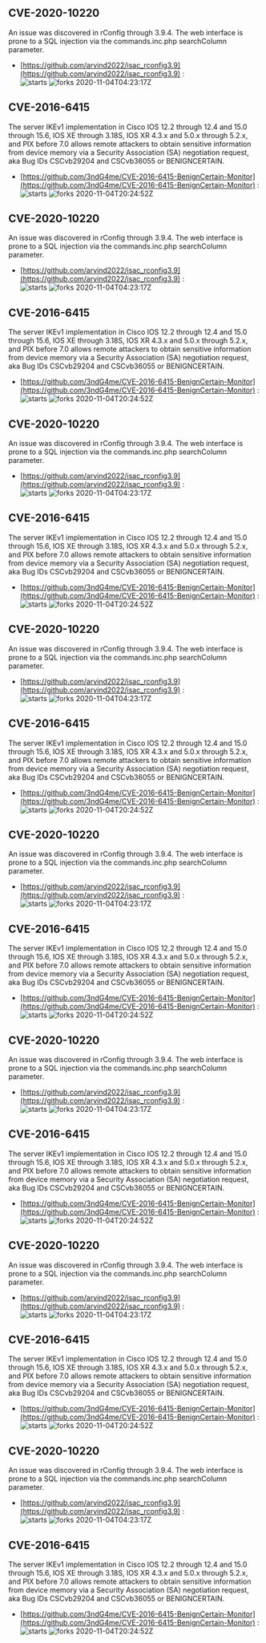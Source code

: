 ## CVE-2020-10220
 An issue was discovered in rConfig through 3.9.4. The web interface is prone to a SQL injection via the commands.inc.php searchColumn parameter.

- [https://github.com/arvind2022/isac_rconfig3.9](https://github.com/arvind2022/isac_rconfig3.9) :  
![starts](https://img.shields.io/github/stars/arvind2022/isac_rconfig3.9.svg) 
![forks](https://img.shields.io/github/forks/arvind2022/isac_rconfig3.9.svg) 
2020-11-04T04:23:17Z

## CVE-2016-6415
 The server IKEv1 implementation in Cisco IOS 12.2 through 12.4 and 15.0 through 15.6, IOS XE through 3.18S, IOS XR 4.3.x and 5.0.x through 5.2.x, and PIX before 7.0 allows remote attackers to obtain sensitive information from device memory via a Security Association (SA) negotiation request, aka Bug IDs CSCvb29204 and CSCvb36055 or BENIGNCERTAIN.

- [https://github.com/3ndG4me/CVE-2016-6415-BenignCertain-Monitor](https://github.com/3ndG4me/CVE-2016-6415-BenignCertain-Monitor) :  
![starts](https://img.shields.io/github/stars/3ndG4me/CVE-2016-6415-BenignCertain-Monitor.svg) 
![forks](https://img.shields.io/github/forks/3ndG4me/CVE-2016-6415-BenignCertain-Monitor.svg) 
2020-11-04T20:24:52Z

## CVE-2020-10220
 An issue was discovered in rConfig through 3.9.4. The web interface is prone to a SQL injection via the commands.inc.php searchColumn parameter.

- [https://github.com/arvind2022/isac_rconfig3.9](https://github.com/arvind2022/isac_rconfig3.9) :  
![starts](https://img.shields.io/github/stars/arvind2022/isac_rconfig3.9.svg) 
![forks](https://img.shields.io/github/forks/arvind2022/isac_rconfig3.9.svg) 
2020-11-04T04:23:17Z

## CVE-2016-6415
 The server IKEv1 implementation in Cisco IOS 12.2 through 12.4 and 15.0 through 15.6, IOS XE through 3.18S, IOS XR 4.3.x and 5.0.x through 5.2.x, and PIX before 7.0 allows remote attackers to obtain sensitive information from device memory via a Security Association (SA) negotiation request, aka Bug IDs CSCvb29204 and CSCvb36055 or BENIGNCERTAIN.

- [https://github.com/3ndG4me/CVE-2016-6415-BenignCertain-Monitor](https://github.com/3ndG4me/CVE-2016-6415-BenignCertain-Monitor) :  
![starts](https://img.shields.io/github/stars/3ndG4me/CVE-2016-6415-BenignCertain-Monitor.svg) 
![forks](https://img.shields.io/github/forks/3ndG4me/CVE-2016-6415-BenignCertain-Monitor.svg) 
2020-11-04T20:24:52Z

## CVE-2020-10220
 An issue was discovered in rConfig through 3.9.4. The web interface is prone to a SQL injection via the commands.inc.php searchColumn parameter.

- [https://github.com/arvind2022/isac_rconfig3.9](https://github.com/arvind2022/isac_rconfig3.9) :  
![starts](https://img.shields.io/github/stars/arvind2022/isac_rconfig3.9.svg) 
![forks](https://img.shields.io/github/forks/arvind2022/isac_rconfig3.9.svg) 
2020-11-04T04:23:17Z

## CVE-2016-6415
 The server IKEv1 implementation in Cisco IOS 12.2 through 12.4 and 15.0 through 15.6, IOS XE through 3.18S, IOS XR 4.3.x and 5.0.x through 5.2.x, and PIX before 7.0 allows remote attackers to obtain sensitive information from device memory via a Security Association (SA) negotiation request, aka Bug IDs CSCvb29204 and CSCvb36055 or BENIGNCERTAIN.

- [https://github.com/3ndG4me/CVE-2016-6415-BenignCertain-Monitor](https://github.com/3ndG4me/CVE-2016-6415-BenignCertain-Monitor) :  
![starts](https://img.shields.io/github/stars/3ndG4me/CVE-2016-6415-BenignCertain-Monitor.svg) 
![forks](https://img.shields.io/github/forks/3ndG4me/CVE-2016-6415-BenignCertain-Monitor.svg) 
2020-11-04T20:24:52Z

## CVE-2020-10220
 An issue was discovered in rConfig through 3.9.4. The web interface is prone to a SQL injection via the commands.inc.php searchColumn parameter.

- [https://github.com/arvind2022/isac_rconfig3.9](https://github.com/arvind2022/isac_rconfig3.9) :  
![starts](https://img.shields.io/github/stars/arvind2022/isac_rconfig3.9.svg) 
![forks](https://img.shields.io/github/forks/arvind2022/isac_rconfig3.9.svg) 
2020-11-04T04:23:17Z

## CVE-2016-6415
 The server IKEv1 implementation in Cisco IOS 12.2 through 12.4 and 15.0 through 15.6, IOS XE through 3.18S, IOS XR 4.3.x and 5.0.x through 5.2.x, and PIX before 7.0 allows remote attackers to obtain sensitive information from device memory via a Security Association (SA) negotiation request, aka Bug IDs CSCvb29204 and CSCvb36055 or BENIGNCERTAIN.

- [https://github.com/3ndG4me/CVE-2016-6415-BenignCertain-Monitor](https://github.com/3ndG4me/CVE-2016-6415-BenignCertain-Monitor) :  
![starts](https://img.shields.io/github/stars/3ndG4me/CVE-2016-6415-BenignCertain-Monitor.svg) 
![forks](https://img.shields.io/github/forks/3ndG4me/CVE-2016-6415-BenignCertain-Monitor.svg) 
2020-11-04T20:24:52Z

## CVE-2020-10220
 An issue was discovered in rConfig through 3.9.4. The web interface is prone to a SQL injection via the commands.inc.php searchColumn parameter.

- [https://github.com/arvind2022/isac_rconfig3.9](https://github.com/arvind2022/isac_rconfig3.9) :  
![starts](https://img.shields.io/github/stars/arvind2022/isac_rconfig3.9.svg) 
![forks](https://img.shields.io/github/forks/arvind2022/isac_rconfig3.9.svg) 
2020-11-04T04:23:17Z

## CVE-2016-6415
 The server IKEv1 implementation in Cisco IOS 12.2 through 12.4 and 15.0 through 15.6, IOS XE through 3.18S, IOS XR 4.3.x and 5.0.x through 5.2.x, and PIX before 7.0 allows remote attackers to obtain sensitive information from device memory via a Security Association (SA) negotiation request, aka Bug IDs CSCvb29204 and CSCvb36055 or BENIGNCERTAIN.

- [https://github.com/3ndG4me/CVE-2016-6415-BenignCertain-Monitor](https://github.com/3ndG4me/CVE-2016-6415-BenignCertain-Monitor) :  
![starts](https://img.shields.io/github/stars/3ndG4me/CVE-2016-6415-BenignCertain-Monitor.svg) 
![forks](https://img.shields.io/github/forks/3ndG4me/CVE-2016-6415-BenignCertain-Monitor.svg) 
2020-11-04T20:24:52Z

## CVE-2020-10220
 An issue was discovered in rConfig through 3.9.4. The web interface is prone to a SQL injection via the commands.inc.php searchColumn parameter.

- [https://github.com/arvind2022/isac_rconfig3.9](https://github.com/arvind2022/isac_rconfig3.9) :  
![starts](https://img.shields.io/github/stars/arvind2022/isac_rconfig3.9.svg) 
![forks](https://img.shields.io/github/forks/arvind2022/isac_rconfig3.9.svg) 
2020-11-04T04:23:17Z

## CVE-2016-6415
 The server IKEv1 implementation in Cisco IOS 12.2 through 12.4 and 15.0 through 15.6, IOS XE through 3.18S, IOS XR 4.3.x and 5.0.x through 5.2.x, and PIX before 7.0 allows remote attackers to obtain sensitive information from device memory via a Security Association (SA) negotiation request, aka Bug IDs CSCvb29204 and CSCvb36055 or BENIGNCERTAIN.

- [https://github.com/3ndG4me/CVE-2016-6415-BenignCertain-Monitor](https://github.com/3ndG4me/CVE-2016-6415-BenignCertain-Monitor) :  
![starts](https://img.shields.io/github/stars/3ndG4me/CVE-2016-6415-BenignCertain-Monitor.svg) 
![forks](https://img.shields.io/github/forks/3ndG4me/CVE-2016-6415-BenignCertain-Monitor.svg) 
2020-11-04T20:24:52Z

## CVE-2020-10220
 An issue was discovered in rConfig through 3.9.4. The web interface is prone to a SQL injection via the commands.inc.php searchColumn parameter.

- [https://github.com/arvind2022/isac_rconfig3.9](https://github.com/arvind2022/isac_rconfig3.9) :  
![starts](https://img.shields.io/github/stars/arvind2022/isac_rconfig3.9.svg) 
![forks](https://img.shields.io/github/forks/arvind2022/isac_rconfig3.9.svg) 
2020-11-04T04:23:17Z

## CVE-2016-6415
 The server IKEv1 implementation in Cisco IOS 12.2 through 12.4 and 15.0 through 15.6, IOS XE through 3.18S, IOS XR 4.3.x and 5.0.x through 5.2.x, and PIX before 7.0 allows remote attackers to obtain sensitive information from device memory via a Security Association (SA) negotiation request, aka Bug IDs CSCvb29204 and CSCvb36055 or BENIGNCERTAIN.

- [https://github.com/3ndG4me/CVE-2016-6415-BenignCertain-Monitor](https://github.com/3ndG4me/CVE-2016-6415-BenignCertain-Monitor) :  
![starts](https://img.shields.io/github/stars/3ndG4me/CVE-2016-6415-BenignCertain-Monitor.svg) 
![forks](https://img.shields.io/github/forks/3ndG4me/CVE-2016-6415-BenignCertain-Monitor.svg) 
2020-11-04T20:24:52Z

## CVE-2020-10220
 An issue was discovered in rConfig through 3.9.4. The web interface is prone to a SQL injection via the commands.inc.php searchColumn parameter.

- [https://github.com/arvind2022/isac_rconfig3.9](https://github.com/arvind2022/isac_rconfig3.9) :  
![starts](https://img.shields.io/github/stars/arvind2022/isac_rconfig3.9.svg) 
![forks](https://img.shields.io/github/forks/arvind2022/isac_rconfig3.9.svg) 
2020-11-04T04:23:17Z

## CVE-2016-6415
 The server IKEv1 implementation in Cisco IOS 12.2 through 12.4 and 15.0 through 15.6, IOS XE through 3.18S, IOS XR 4.3.x and 5.0.x through 5.2.x, and PIX before 7.0 allows remote attackers to obtain sensitive information from device memory via a Security Association (SA) negotiation request, aka Bug IDs CSCvb29204 and CSCvb36055 or BENIGNCERTAIN.

- [https://github.com/3ndG4me/CVE-2016-6415-BenignCertain-Monitor](https://github.com/3ndG4me/CVE-2016-6415-BenignCertain-Monitor) :  
![starts](https://img.shields.io/github/stars/3ndG4me/CVE-2016-6415-BenignCertain-Monitor.svg) 
![forks](https://img.shields.io/github/forks/3ndG4me/CVE-2016-6415-BenignCertain-Monitor.svg) 
2020-11-04T20:24:52Z


